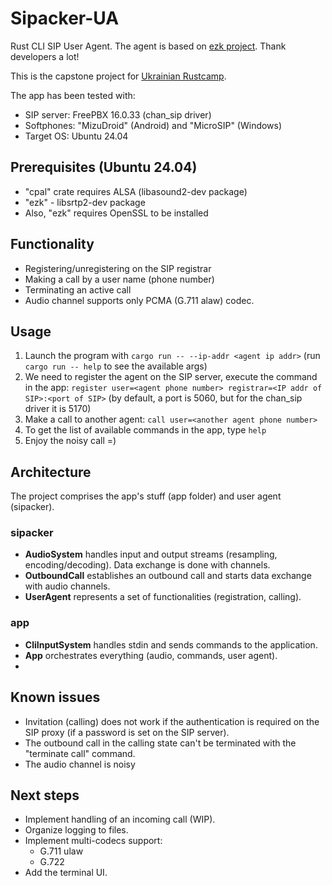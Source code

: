 # Sipacker-UA
Rust CLI SIP User Agent. The agent is based on [ezk project](https://github.com/kbalt/ezk). Thank developers a lot!

This is the capstone project for [Ukrainian Rustcamp](https://github.com/rust-lang-ua/rustcamp/tree/master).

The app has been tested with:
- SIP server: FreePBX 16.0.33 (chan_sip driver)
- Softphones: "MizuDroid" (Android) and "MicroSIP" (Windows)
- Target OS: Ubuntu 24.04

## Prerequisites (Ubuntu 24.04)
- "cpal" crate requires ALSA (libasound2-dev package)
- "ezk" - libsrtp2-dev package
- Also, "ezk" requires OpenSSL to be installed

## Functionality
- Registering/unregistering on the SIP registrar
- Making a call by a user name (phone number)
- Terminating an active call
- Audio channel supports only PCMA (G.711 alaw) codec.

## Usage
1. Launch the program with `cargo run -- --ip-addr <agent ip addr>` (run `cargo run -- help` to see the available args)
1. We need to register the agent on the SIP server, execute the command in the app: `register user=<agent phone number> registrar=<IP addr of SIP>:<port of SIP>` (by default, a port is 5060, but for the chan_sip driver it is 5170)
1. Make a call to another agent: `call user=<another agent phone number>`
1. To get the list of available commands in the app, type `help`
1. Enjoy the noisy call =)

## Architecture
The project comprises the app's stuff (app folder) and user agent (sipacker).
### sipacker
- **AudioSystem** handles input and output streams (resampling, encoding/decoding). Data exchange is done with channels.
- **OutboundCall** establishes an outbound call and starts data exchange with audio channels.
- **UserAgent** represents a set of functionalities (registration, calling).
### app
- **CliInputSystem** handles stdin and sends commands to the application.
- **App** orchestrates everything (audio, commands, user agent).
- 
## Known issues
- Invitation (calling) does not work if the authentication is required on the SIP proxy (if a password is set on the SIP server).
- The outbound call in the calling state can't be terminated with the "terminate call" command.
- The audio channel is noisy

## Next steps
- Implement handling of an incoming call (WIP).
- Organize logging to files.
- Implement multi-codecs support:
  - G.711 ulaw
  - G.722
- Add the terminal UI.
